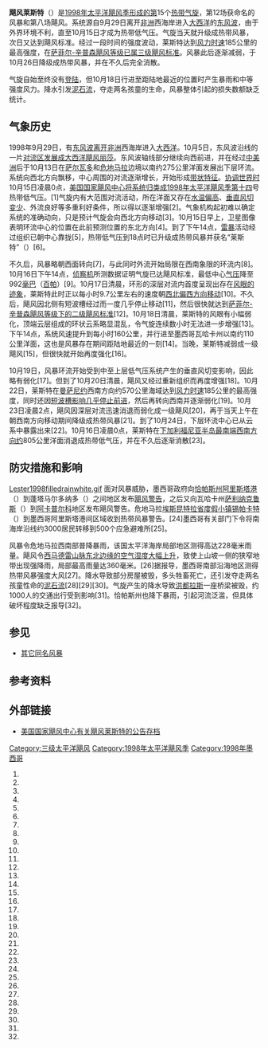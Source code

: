 **飓风莱斯特**（）是[1998年太平洋飓风季形成的第](https://zh.wikipedia.org/wiki/1998年太平洋飓风季 "wikilink")15个[热带气旋](https://zh.wikipedia.org/wiki/热带气旋 "wikilink")，第12场获命名的风暴和第八场飓风。系统源自9月29日离开[非洲](../Page/非洲.md "wikilink")西海岸进入[大西洋](../Page/大西洋.md "wikilink")的[东风波](https://zh.wikipedia.org/wiki/东风波 "wikilink")，由于外界环境不利，直至10月15日才成为热带低气压。气旋当天就升级成热带风暴，次日又达到飓风标准。经过一段时间的强度波动，莱斯特达到[风力时速](../Page/最大持续风速.md "wikilink")185公里的最高强度，在[萨菲尔-辛普森飓风等级已属三级飓风标准](https://zh.wikipedia.org/wiki/萨菲尔-辛普森飓风等级 "wikilink")。风暴此后逐渐减弱，于10月26日降级成热带风暴，并在不久后完全消散。

气旋自始至终没有[登陆](https://zh.wikipedia.org/wiki/登陆_\(气象学\) "wikilink")，但10月18日行进至距陆地最近的位置时产生暴雨和中等强度风力。降水引发[泥石流](../Page/泥石流.md "wikilink")，夺走两名孩童的生命，风暴整体引起的损失数额缺乏统计。

## 气象历史

1998年9月29日，有[东风波离开](https://zh.wikipedia.org/wiki/东风波 "wikilink")[非洲](../Page/非洲.md "wikilink")西海岸进入[大西洋](../Page/大西洋.md "wikilink")。10月5日，东风波沿线的一片[对流区发展成](https://zh.wikipedia.org/wiki/对流 "wikilink")[大西洋飓风丽莎](https://zh.wikipedia.org/wiki/1998年大西洋飓风季#飓风丽莎 "wikilink")。东风波轴线部分继续向西前进，并在经过[中美洲](../Page/中美洲.md "wikilink")后于10月13日在[萨尔瓦多](../Page/萨尔瓦多.md "wikilink")和[危地马拉](../Page/危地马拉.md "wikilink")边境以南约275公里洋面发展出下层环流。系统向西北方向飘移，中心周围的对流逐渐增长，开始形成[带状特征](../Page/雨带.md "wikilink")。[协调世界时](../Page/协调世界时.md "wikilink")10月15日凌晨0点，[美国国家飓风中心将系统归类成](https://zh.wikipedia.org/wiki/国家飓风中心 "wikilink")[1998年太平洋飓风季第十四](https://zh.wikipedia.org/wiki/1998年太平洋飓风季 "wikilink")号热带低气压。\[1\]气旋内有大范围对流活动，所在洋面又存在[水温偏高](https://zh.wikipedia.org/wiki/海面温度 "wikilink")、[垂直风切变少](../Page/风切变.md "wikilink")、外流良好等多重利好条件，所以得以逐渐增强\[2\]。气象机构起初难以确定系统的准确动向，只是预计气旋会向西北方向移动\[3\]。10月15日早上，卫星图像表明环流中心的位置在此前预测位置的东北方向\[4\]。到了下午14点，[雷暴](../Page/雷暴.md "wikilink")活动经过组织已朝中心靠拢\[5\]，热带低气压到18点时已升级成热带风暴并获名“莱斯特”（）\[6\]。

不久后，风暴略朝西面转向\[7\]，与此同时外流开始局限在西南象限的环流内\[8\]。10月16日下午14点，[侦察机](../Page/侦察机.md "wikilink")所测数据证明气旋已达飓风标准，最低中心[气压](../Page/气压.md "wikilink")降至992[毫巴](../Page/巴.md "wikilink")（[百帕](../Page/帕斯卡.md "wikilink")）\[9\]。10月17日清晨，环形的深层对流内首度呈现出存在[风眼的迹象](https://zh.wikipedia.org/wiki/风眼 "wikilink")，莱斯特此时正以每小时9.7公里左右的速度朝[西北偏西方向移动](../Page/罗盘方位.md "wikilink")\[10\]。不久后，飓风因北侧有短波槽经过而一度几乎停止移动\[11\]，然后很快就达到[萨菲尔-辛普森飓风等级下的二级飓风标准](https://zh.wikipedia.org/wiki/萨菲尔-辛普森飓风等级 "wikilink")\[12\]。10月18日清晨，莱斯特的风眼有小幅弱化，顶端云层组成的环状云系略显混乱，令气旋连续数小时无法进一步增强\[13\]。下午14点，系统风速提升到每小时160公里，并行进至墨西哥瓦哈卡州以南约110公里洋面，这也是风暴存在期间距陆地最近的一刻\[14\]。当晚，莱斯特减弱成一级飓风\[15\]，但很快就开始再度强化\[16\]。

10月19日，风暴环流开始受到中至上层低气压系统产生的垂直风切变影响，因此略有弱化\[17\]。但到了10月20日清晨，飓风又经过重新组织而再度增强\[18\]。10月22日，莱斯特在[曼萨尼约](../Page/曼萨尼约.md "wikilink")西南方向约570公里海域达到[风力时速](../Page/最大持续风速.md "wikilink")185公里的最高强度，同时还因[短波槽影响几乎停止前进](https://zh.wikipedia.org/wiki/低压槽 "wikilink")，然后再转向西南并逐渐弱化\[19\]。10月23日凌晨2点，飓风因深层对流迅速消退而弱化成一级飓风\[20\]，再于当天上午在朝西南方向移动期间降级成热带风暴\[21\]。到了10月24日，下层环流中心已从云系中暴露出来\[22\]。10月16日凌晨0点，莱斯特在[下加利福尼亚半岛最南端西南方向约](https://zh.wikipedia.org/wiki/下加利福尼亚半岛 "wikilink")805公里洋面消退成热带低气压，并在不久后逐渐消散\[23\]。

## 防灾措施和影响

[Lester1998filledrainwhite.gif](https://zh.wikipedia.org/wiki/File:Lester1998filledrainwhite.gif "fig:Lester1998filledrainwhite.gif") 面对风暴威胁，墨西哥政府向[恰帕斯州](../Page/恰帕斯州.md "wikilink")[阿里斯塔港](https://zh.wikipedia.org/wiki/阿里斯塔港 "wikilink")（）到蓬塔马尔多纳多（）之间地区发布[飓风警告](https://zh.wikipedia.org/wiki/热带气旋警告 "wikilink")，之后又向瓦哈卡州[萨利纳克鲁斯](../Page/萨利纳克鲁斯.md "wikilink")（）到[阿卡普尔科](../Page/阿卡普尔科.md "wikilink")地区发布飓风警告。危地马拉[埃斯昆特拉省度假小镇](https://zh.wikipedia.org/wiki/埃斯昆特拉省 "wikilink")[锡帕卡特](../Page/锡帕卡特.md "wikilink")（）到墨西哥阿里斯塔港间区域收到热带风暴警告。\[24\]墨西哥有关部门下令将南海岸沿线约3000居民转移到500个应急避难所\[25\]。

风暴令危地马拉西南部普降暴雨，该国太平洋海岸局部地区测得高达228毫米雨量。飓风令[西马德雷山脉东北边缘的空气湿度大幅上升](https://zh.wikipedia.org/wiki/西马德雷山脉 "wikilink")，致使上山坡一侧的狭窄地带出现强降雨，局部最高雨量达360毫米。\[26\]据报导，墨西哥南部沿海地区测得热带风暴强度大风\[27\]。降水导致部分房屋被毁，多头牲畜死亡，还引发夺走两名孩童性命的[泥石流](../Page/泥石流.md "wikilink")\[28\]\[29\]\[30\]。气旋产生的降水导致[洪都拉斯](../Page/洪都拉斯.md "wikilink")一座桥梁被毁，约1000人的交通出行受到影响\[31\]。恰帕斯州也降下暴雨，引起河流泛滥，但具体破坏程度缺乏报导\[32\]。

## 参见

  - [其它同名风暴](https://zh.wikipedia.org/wiki/飓风莱斯特 "wikilink")

## 参考资料

## 外部链接

  - [美国国家飓风中心有关飓风莱斯特的公告存档](http://www.nhc.noaa.gov/archive/1998/1998LESTERadv.html)

[Category:三级太平洋飓风](https://zh.wikipedia.org/wiki/Category:三级太平洋飓风 "wikilink") [Category:1998年太平洋飓风季](https://zh.wikipedia.org/wiki/Category:1998年太平洋飓风季 "wikilink") [Category:1998年墨西哥](https://zh.wikipedia.org/wiki/Category:1998年墨西哥 "wikilink")

1.

2.

3.

4.

5.

6.
7.

8.

9.

10.

11.
12.

13.

14.
15.

16.

17.

18.
19.
20.
21.

22.

23.
24.
25.

26.

27.
28.

29.

30.

31.

32.